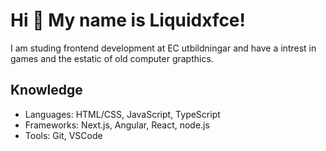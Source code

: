 # Hi 👋 My name is Liquidxfce!

I am studing frontend development at EC utbildningar and have a intrest in games and the estatic of old computer grapthics.

## Knowledge

 - Languages: HTML/CSS, JavaScript, TypeScript
 - Frameworks: Next.js, Angular, React, node.js
 - Tools: Git, VSCode